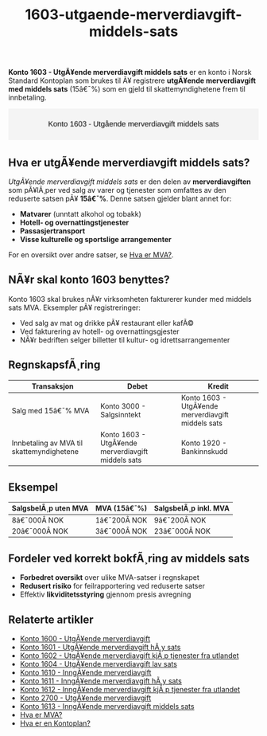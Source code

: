 ﻿---
title: "1603-utgaende-merverdiavgift-middels-sats"
meta_title: "1603-utgaende-merverdiavgift-middels-sats"
meta_description: '**Konto 1603 - UtgÃ¥ende merverdiavgift middels sats** er en konto i Norsk Standard Kontoplan som brukes til Ã¥ registrere **utgÃ¥ende merverdiavgift med middel...'
slug: 1603-utgaende-merverdiavgift-middels-sats
type: blog
layout: pages/single
---

**Konto 1603 - UtgÃ¥ende merverdiavgift middels sats** er en konto i Norsk Standard Kontoplan som brukes til Ã¥ registrere **utgÃ¥ende merverdiavgift med middels sats** (15â€¯%) som en gjeld til skattemyndighetene frem til innbetaling.

![Illustrasjon av konto 1603 utgÃ¥ende merverdiavgift middels sats](1603-utgaende-merverdiavgift-middels-sats-image.svg)

## Hva er utgÃ¥ende merverdiavgift middels sats?

*UtgÃ¥ende merverdiavgift middels sats* er den delen av **merverdiavgiften** som pÃ¥lÃ¸per ved salg av varer og tjenester som omfattes av den reduserte satsen pÃ¥ **15â€¯%**. Denne satsen gjelder blant annet for:

* **Matvarer** (unntatt alkohol og tobakk)
* **Hotell- og overnattingstjenester**
* **Passasjertransport**
* **Visse kulturelle og sportslige arrangementer**

For en oversikt over andre satser, se [Hva er MVA?](/blogs/regnskap/hva-er-moms-mva "Hva er MVA? MVA-regnskapsfÃ¸ring og merverdiavgift").

## NÃ¥r skal konto 1603 benyttes?

Konto 1603 skal brukes nÃ¥r virksomheten fakturerer kunder med middels sats MVA. Eksempler pÃ¥ registreringer:

* Ved salg av mat og drikke pÃ¥ restaurant eller kafÃ©
* Ved fakturering av hotell- og overnattingsgjester
* NÃ¥r bedriften selger billetter til kultur- og idrettsarrangementer

## RegnskapsfÃ¸ring

| Transaksjon                                    | Debet                                   | Kredit                                           |
|------------------------------------------------|-----------------------------------------|--------------------------------------------------|
| Salg med 15â€¯% MVA                              | Konto 3000 - Salgsinntekt               | Konto 1603 - UtgÃ¥ende merverdiavgift middels sats |
| Innbetaling av MVA til skattemyndighetene      | Konto 1603 - UtgÃ¥ende merverdiavgift middels sats | Konto 1920 - Bankinnskudd                        |

## Eksempel

| SalgsbelÃ¸p uten MVA | MVA (15â€¯%)  | SalgsbelÃ¸p inkl. MVA |
|---------------------|-------------|----------------------|
| 8â€¯000Â NOK           | 1â€¯200Â NOK   | 9â€¯200Â NOK            |
| 20â€¯000Â NOK          | 3â€¯000Â NOK   | 23â€¯000Â NOK           |

## Fordeler ved korrekt bokfÃ¸ring av middels sats

* **Forbedret oversikt** over ulike MVA-satser i regnskapet
* **Redusert risiko** for feilrapportering ved reduserte satser
* Effektiv **likviditetsstyring** gjennom presis avregning

## Relaterte artikler

* [Konto 1600 - UtgÃ¥ende merverdiavgift](/blogs/kontoplan/1600-utgaende-merverdiavgift "Konto 1600 - UtgÃ¥ende merverdiavgift")
* [Konto 1601 - UtgÃ¥ende merverdiavgift hÃ¸y sats](/blogs/kontoplan/1601-utgaende-merverdiavgift-hoy-sats "Konto 1601 - UtgÃ¥ende merverdiavgift hÃ¸y sats")
* [Konto 1602 - UtgÃ¥ende merverdiavgift kjÃ¸p tjenester fra utlandet](/blogs/kontoplan/1602-utgaende-merverdiavgift-kjop-tjen-fra-utlandet "Konto 1602 - UtgÃ¥ende merverdiavgift kjÃ¸p tjenester fra utlandet")
* [Konto 1604 - UtgÃ¥ende merverdiavgift lav sats](/blogs/kontoplan/1604-utgaende-merverdiavgift-lav-sats "Konto 1604 - UtgÃ¥ende merverdiavgift lav sats")
* [Konto 1610 - InngÃ¥ende merverdiavgift](/blogs/kontoplan/1610-inngaaende-merverdiavgift "Konto 1610 - InngÃ¥ende merverdiavgift")
* [Konto 1611 - InngÃ¥ende merverdiavgift hÃ¸y sats](/blogs/kontoplan/1611-inngaaende-merverdiavgift-hoy-sats "Konto 1611 - InngÃ¥ende merverdiavgift hÃ¸y sats")
* [Konto 1612 - InngÃ¥ende merverdiavgift kjÃ¸p tjenester fra utlandet](/blogs/kontoplan/1612-inngaaende-merverdiavgift-kjop-tjen-fra-utlandet "Konto 1612 - InngÃ¥ende merverdiavgift kjÃ¸p tjenester fra utlandet")
* [Konto 2700 - UtgÃ¥ende merverdiavgift](/blogs/kontoplan/2700-utgaende-merverdiavgift "Konto 2700 - UtgÃ¥ende merverdiavgift")
* [Konto 1613 - InngÃ¥ende merverdiavgift middels sats](/blogs/kontoplan/1613-inngaaende-merverdiavgift-middels-sats "Konto 1613 - InngÃ¥ende merverdiavgift middels sats")
* [Hva er MVA?](/blogs/regnskap/hva-er-moms-mva "Hva er MVA? MVA-regnskapsfÃ¸ring og merverdiavgift")
* [Hva er en Kontoplan?](/blogs/regnskap/hva-er-kontoplan "Hva er en Kontoplan? Komplett Guide til Kontoplaner i Norsk Regnskap")
